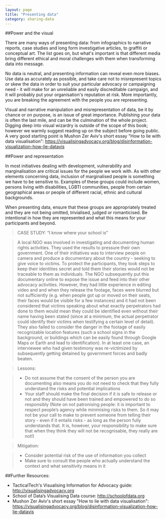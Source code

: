 ```yaml
---
layout: page
title: "Presenting data"
category: sharing-data
---
```

##Power and the visual

There are many ways of presenting data: from infographics to narrative reports, case studies and long form investigative articles, to graffiti or conceptual art. The list goes on, but what's important is that different media bring different ethical and moral challenges with them when transforming data into message.

No data is neutral, and presenting information can reveal even more biases. Use data as accurately as possible, and take care not to misrepresent topics or skew the data in order to suit your particular advocacy or campaigning need - it will make for an unreliable and easily discreditable campaign, and it will probably put your organisation's reputation at risk. More importantly, you are breaking the agreement with the people you are representing.

Visual and narrative manipulation and misrepresentation of data, be it by chance or on purpose, is an issue of great importance. Publishing your data is often the last mile, and can be the culmination of the whole project. Digging deep into visual wizardry is outside of the scope of this book; however we warmly suggest reading up on the subject before going public. A very good starting point is Mushon Zer Aviv's short essay "How to lie with data visualisation": https://visualisingadvocacy.org/blog/disinformation-visualization-how-lie-datavis

##Power and representation

In most initiatives dealing with development, vulnerability and marginalisation are critical issues for the people we work with. As with other elements concerning data, inclusion of marginalised people is something we have to be sensitive to.  Examples of these groups could include women, persons living with disabilities, LGBTI communities, people from certain geographical areas or people of different racial, ethnic and cultural backgrounds.

When presenting data, ensure that these groups are appropriately treated and they are not being omitted, trivialised, judged or romanticised. Be intentional in how they are represented and what this means for your participants and beyond.

>CASE STUDY: “I know where your school is”

>A local NGO was involved in investigating and documenting human rights activities. They used the results to pressure their own government. One of their initiatives was to interview people on camera and produce a documentary about the country - seeking to give voice to victims. To protect the participants, they took steps to keep their identities secret and told them their stories would not be traceable to them as individuals. The NGO subsequently put this documentary online to expose the issue and feed into their other advocacy activities. However, they had little experience in editing video and and when they release the footage, faces were blurred but not sufficiently (e.g. when people got up or moved on their seats, their faces would be visible for a few instances) and it had not been considered that victims speaking about what exactly perpetrators had done to them would mean they could be identified even without their name having been stated (since at a minimum, the actual perpetrator could identify their victims when testifying a certain level of detail). They also failed to consider the danger in the footage of easily recognizable location features (such a school signs in the background, or buildings which can be easily found through Google Maps or Earth and lead to identification). In at least one case, an interviewee who had given testimony was re-victimized by subsequently getting detained by government forces and badly beaten.

>Lessons:

> * Do not assume that the consent of the person you are documenting also means you do not need to check that they fully understand the risks and potential implications
> * Your staff should make the final decision if it is safe to release or not and they should have been trained and empowered to do so responsibly
>(Note on not patronising people: it is important to respect people’s agency while minimising risks to them. So it may not be your call to make to prevent someone from telling their story - even if it entails risks - as long as the person fully understands that. It is, however, your responsibility to make sure that when they think they will not be recognisable, they really are not!)

>Mitigation:

> * Consider potential risk of the use of information you collect
> * Make sure to consult the people who actually understand the context and what sensitivity means in it

##Further Resources:

* TacticalTech's Visualising Information for Advocacy guide: http://visualisingadvocacy.org
* School of Data’s Visualising Data course: http://schoolofdata.org
* Mushon Zer Aviv's short essay "How to lie with data visualisation": https://visualisingadvocacy.org/blog/disinformation-visualization-how-lie-datavis
